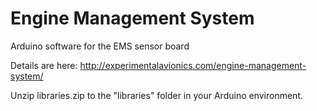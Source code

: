 # Engine Management System

Arduino software for the EMS sensor board

Details are here: http://experimentalavionics.com/engine-management-system/

Unzip libraries.zip to the "libraries" folder in your Arduino environment.
